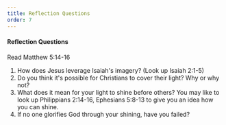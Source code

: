 ```yaml
---
title: Reflection Questions
order: 7
---
```




#### Reflection Questions

Read Matthew 5:14-16

1. How does Jesus leverage Isaiah's imagery? (Look up Isaiah 2:1-5)
2. Do you think it's possible for Christians to cover their light? Why or why not?
3. What does it mean for your light to shine before others? You may like to look up Philippians 2:14-16, Ephesians 5:8-13 to give you an idea how you can shine.
4. If no one glorifies God through your shining, have you failed?













